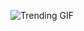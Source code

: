 
<!-- GIF_SECTION -->
![Trending GIF](https://media4.giphy.com/media/v1.Y2lkPThiYjIxNzcyczdkbXI4cW50dGxoaHk1Zm5ubXQxaHlsdWdsdmVqZzNoMW44YjZmNCZlcD12MV9naWZzX3NlYXJjaCZjdD1n/7erBV7JsTvPuU/giphy.gif)
<!-- END_GIF_SECTION -->
